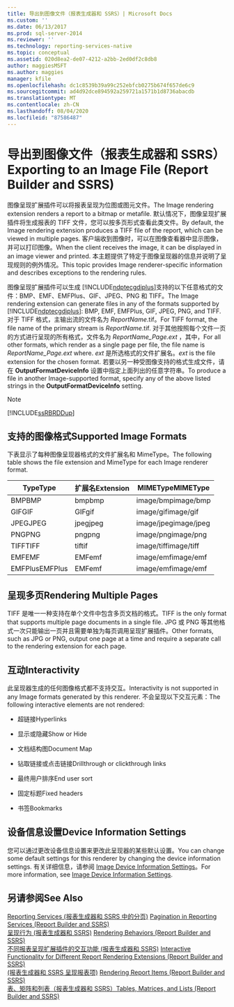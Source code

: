 ```yaml
---
title: 导出到图像文件（报表生成器和 SSRS）| Microsoft Docs
ms.custom: ''
ms.date: 06/13/2017
ms.prod: sql-server-2014
ms.reviewer: ''
ms.technology: reporting-services-native
ms.topic: conceptual
ms.assetid: 020d8ea2-de07-4212-a2bb-2ed0df2c8db8
author: maggiesMSFT
ms.author: maggies
manager: kfile
ms.openlocfilehash: dc1c8539b39a99c252ebfcb0275b674f657de6c9
ms.sourcegitcommit: ad4d92dce894592a259721a1571b1d8736abacdb
ms.translationtype: MT
ms.contentlocale: zh-CN
ms.lasthandoff: 08/04/2020
ms.locfileid: "87586487"
---
```

# <a name="exporting-to-an-image-file-report-builder-and-ssrs"></a><span data-ttu-id="8726d-102">导出到图像文件（报表生成器和 SSRS）</span><span class="sxs-lookup"><span data-stu-id="8726d-102">Exporting to an Image File (Report Builder and SSRS)</span></span>
  <span data-ttu-id="8726d-103">图像呈现扩展插件可以将报表呈现为位图或图元文件。</span><span class="sxs-lookup"><span data-stu-id="8726d-103">The Image rendering extension renders a report to a bitmap or metafile.</span></span> <span data-ttu-id="8726d-104">默认情况下，图像呈现扩展插件将生成报表的 TIFF 文件，您可以按多页形式查看此类文件。</span><span class="sxs-lookup"><span data-stu-id="8726d-104">By default, the Image rendering extension produces a TIFF file of the report, which can be viewed in multiple pages.</span></span> <span data-ttu-id="8726d-105">客户端收到图像时，可以在图像查看器中显示图像，并可以打印图像。</span><span class="sxs-lookup"><span data-stu-id="8726d-105">When the client receives the image, it can be displayed in an image viewer and printed.</span></span> <span data-ttu-id="8726d-106">本主题提供了特定于图像呈现器的信息并说明了呈现规则的例外情况。</span><span class="sxs-lookup"><span data-stu-id="8726d-106">This topic provides Image renderer-specific information and describes exceptions to the rendering rules.</span></span>  
  
 <span data-ttu-id="8726d-107">图像呈现扩展插件可以生成 [!INCLUDE[ndptecgdiplus](../../includes/ndptecgdiplus-md.md)]支持的以下任意格式的文件：BMP、EMF、EMFPlus、GIF、JPEG、PNG 和 TIFF。</span><span class="sxs-lookup"><span data-stu-id="8726d-107">The Image rendering extension can generate files in any of the formats supported by [!INCLUDE[ndptecgdiplus](../../includes/ndptecgdiplus-md.md)]: BMP, EMF, EMFPlus, GIF, JPEG, PNG, and TIFF.</span></span> <span data-ttu-id="8726d-108">对于 TIFF 格式，主输出流的文件名为 *ReportName*.tif。</span><span class="sxs-lookup"><span data-stu-id="8726d-108">For TIFF format, the file name of the primary stream is *ReportName*.tif.</span></span> <span data-ttu-id="8726d-109">对于其他按照每个文件一页的方式进行呈现的所有格式，文件名为 *ReportName_Page.ext* ，其中，</span><span class="sxs-lookup"><span data-stu-id="8726d-109">For all other formats, which render as a single page per file, the file name is *ReportName_Page.ext* where.</span></span> <span data-ttu-id="8726d-110">*ext* 是所选格式的文件扩展名。</span><span class="sxs-lookup"><span data-stu-id="8726d-110">*ext* is the file extension for the chosen format.</span></span> <span data-ttu-id="8726d-111">若要以另一种受图像支持的格式生成文件，请在 **OutputFormatDeviceInfo** 设置中指定上面列出的任意字符串。</span><span class="sxs-lookup"><span data-stu-id="8726d-111">To produce a file in another Image-supported format, specify any of the above listed strings in the **OutputFormatDeviceInfo** setting.</span></span>  
  
> [!NOTE]  
>  [!INCLUDE[ssRBRDDup](../../includes/ssrbrddup-md.md)]  
  
##  <a name="supported-image-formats"></a><a name="SupportedImageFormats"></a> <span data-ttu-id="8726d-112">支持的图像格式</span><span class="sxs-lookup"><span data-stu-id="8726d-112">Supported Image Formats</span></span>  
 <span data-ttu-id="8726d-113">下表显示了每种图像呈现器格式的文件扩展名和 MimeType。</span><span class="sxs-lookup"><span data-stu-id="8726d-113">The following table shows the file extension and MimeType for each Image renderer format.</span></span>  
  
|<span data-ttu-id="8726d-114">**Type**</span><span class="sxs-lookup"><span data-stu-id="8726d-114">**Type**</span></span>|<span data-ttu-id="8726d-115">**扩展名**</span><span class="sxs-lookup"><span data-stu-id="8726d-115">**Extension**</span></span>|<span data-ttu-id="8726d-116">**MIMEType**</span><span class="sxs-lookup"><span data-stu-id="8726d-116">**MIMEType**</span></span>|  
|--------------|-------------------|------------------|  
|<span data-ttu-id="8726d-117">BMP</span><span class="sxs-lookup"><span data-stu-id="8726d-117">BMP</span></span>|<span data-ttu-id="8726d-118">bmp</span><span class="sxs-lookup"><span data-stu-id="8726d-118">bmp</span></span>|<span data-ttu-id="8726d-119">image/bmp</span><span class="sxs-lookup"><span data-stu-id="8726d-119">image/bmp</span></span>|  
|<span data-ttu-id="8726d-120">GIF</span><span class="sxs-lookup"><span data-stu-id="8726d-120">GIF</span></span>|<span data-ttu-id="8726d-121">GIF</span><span class="sxs-lookup"><span data-stu-id="8726d-121">gif</span></span>|<span data-ttu-id="8726d-122">image/gif</span><span class="sxs-lookup"><span data-stu-id="8726d-122">image/gif</span></span>|  
|<span data-ttu-id="8726d-123">JPEG</span><span class="sxs-lookup"><span data-stu-id="8726d-123">JPEG</span></span>|<span data-ttu-id="8726d-124">jpeg</span><span class="sxs-lookup"><span data-stu-id="8726d-124">jpeg</span></span>|<span data-ttu-id="8726d-125">image/jpeg</span><span class="sxs-lookup"><span data-stu-id="8726d-125">image/jpeg</span></span>|  
|<span data-ttu-id="8726d-126">PNG</span><span class="sxs-lookup"><span data-stu-id="8726d-126">PNG</span></span>|<span data-ttu-id="8726d-127">png</span><span class="sxs-lookup"><span data-stu-id="8726d-127">png</span></span>|<span data-ttu-id="8726d-128">image/png</span><span class="sxs-lookup"><span data-stu-id="8726d-128">image/png</span></span>|  
|<span data-ttu-id="8726d-129">TIFF</span><span class="sxs-lookup"><span data-stu-id="8726d-129">TIFF</span></span>|<span data-ttu-id="8726d-130">tif</span><span class="sxs-lookup"><span data-stu-id="8726d-130">tif</span></span>|<span data-ttu-id="8726d-131">image/tiff</span><span class="sxs-lookup"><span data-stu-id="8726d-131">image/tiff</span></span>|  
|<span data-ttu-id="8726d-132">EMF</span><span class="sxs-lookup"><span data-stu-id="8726d-132">EMF</span></span>|<span data-ttu-id="8726d-133">EMF</span><span class="sxs-lookup"><span data-stu-id="8726d-133">emf</span></span>|<span data-ttu-id="8726d-134">image/emf</span><span class="sxs-lookup"><span data-stu-id="8726d-134">image/emf</span></span>|  
|<span data-ttu-id="8726d-135">EMFPlus</span><span class="sxs-lookup"><span data-stu-id="8726d-135">EMFPlus</span></span>|<span data-ttu-id="8726d-136">EMF</span><span class="sxs-lookup"><span data-stu-id="8726d-136">emf</span></span>|<span data-ttu-id="8726d-137">image/emf</span><span class="sxs-lookup"><span data-stu-id="8726d-137">image/emf</span></span>|  
  
  
##  <a name="rendering-multiple-pages"></a><a name="RenderingMultiplePages"></a> <span data-ttu-id="8726d-138">呈现多页</span><span class="sxs-lookup"><span data-stu-id="8726d-138">Rendering Multiple Pages</span></span>  
 <span data-ttu-id="8726d-139">TIFF 是唯一一种支持在单个文件中包含多页文档的格式。</span><span class="sxs-lookup"><span data-stu-id="8726d-139">TIFF is the only format that supports multiple page documents in a single file.</span></span> <span data-ttu-id="8726d-140">JPG 或 PNG 等其他格式一次只能输出一页并且需要单独为每页调用呈现扩展插件。</span><span class="sxs-lookup"><span data-stu-id="8726d-140">Other formats, such as JPG or PNG, output one page at a time and require a separate call to the rendering extension for each page.</span></span>  
  
  
##  <a name="interactivity"></a><a name="Interactivity"></a><span data-ttu-id="8726d-141">互动</span><span class="sxs-lookup"><span data-stu-id="8726d-141">Interactivity</span></span>  
 <span data-ttu-id="8726d-142">此呈现器生成的任何图像格式都不支持交互。</span><span class="sxs-lookup"><span data-stu-id="8726d-142">Interactivity is not supported in any Image formats generated by this renderer.</span></span> <span data-ttu-id="8726d-143">不会呈现以下交互元素：</span><span class="sxs-lookup"><span data-stu-id="8726d-143">The following interactive elements are not rendered:</span></span>  
  
-   <span data-ttu-id="8726d-144">超链接</span><span class="sxs-lookup"><span data-stu-id="8726d-144">Hyperlinks</span></span>  
  
-   <span data-ttu-id="8726d-145">显示或隐藏</span><span class="sxs-lookup"><span data-stu-id="8726d-145">Show or Hide</span></span>  
  
-   <span data-ttu-id="8726d-146">文档结构图</span><span class="sxs-lookup"><span data-stu-id="8726d-146">Document Map</span></span>  
  
-   <span data-ttu-id="8726d-147">钻取链接或点击链接</span><span class="sxs-lookup"><span data-stu-id="8726d-147">Drillthrough or clickthrough links</span></span>  
  
-   <span data-ttu-id="8726d-148">最终用户排序</span><span class="sxs-lookup"><span data-stu-id="8726d-148">End user sort</span></span>  
  
-   <span data-ttu-id="8726d-149">固定标题</span><span class="sxs-lookup"><span data-stu-id="8726d-149">Fixed headers</span></span>  
  
-   <span data-ttu-id="8726d-150">书签</span><span class="sxs-lookup"><span data-stu-id="8726d-150">Bookmarks</span></span>  
  
  
##  <a name="device-information-settings"></a><a name="DeviceInfo"></a><span data-ttu-id="8726d-151">设备信息设置</span><span class="sxs-lookup"><span data-stu-id="8726d-151">Device Information Settings</span></span>  
 <span data-ttu-id="8726d-152">您可以通过更改设备信息设置来更改此呈现器的某些默认设置。</span><span class="sxs-lookup"><span data-stu-id="8726d-152">You can change some default settings for this renderer by changing the device information settings.</span></span> <span data-ttu-id="8726d-153">有关详细信息，请参阅 [Image Device Information Settings](../image-device-information-settings.md)。</span><span class="sxs-lookup"><span data-stu-id="8726d-153">For more information, see [Image Device Information Settings](../image-device-information-settings.md).</span></span>  
  
  
## <a name="see-also"></a><span data-ttu-id="8726d-154">另请参阅</span><span class="sxs-lookup"><span data-stu-id="8726d-154">See Also</span></span>  
 <span data-ttu-id="8726d-155">[Reporting Services &#40;报表生成器和 SSRS 中的分页&#41;](../report-design/pagination-in-reporting-services-report-builder-and-ssrs.md) </span><span class="sxs-lookup"><span data-stu-id="8726d-155">[Pagination in Reporting Services &#40;Report Builder  and SSRS&#41;](../report-design/pagination-in-reporting-services-report-builder-and-ssrs.md) </span></span>  
 <span data-ttu-id="8726d-156">[呈现行为 &#40;报表生成器和 SSRS&#41;](../report-design/rendering-behaviors-report-builder-and-ssrs.md) </span><span class="sxs-lookup"><span data-stu-id="8726d-156">[Rendering Behaviors &#40;Report Builder  and SSRS&#41;](../report-design/rendering-behaviors-report-builder-and-ssrs.md) </span></span>  
 <span data-ttu-id="8726d-157">[不同报表呈现扩展插件的交互功能 &#40;报表生成器和 SSRS&#41;](interactive-functionality-different-report-rendering-extensions.md) </span><span class="sxs-lookup"><span data-stu-id="8726d-157">[Interactive Functionality for Different Report Rendering Extensions &#40;Report Builder and SSRS&#41;](interactive-functionality-different-report-rendering-extensions.md) </span></span>  
 <span data-ttu-id="8726d-158">[&#40;报表生成器和 SSRS 呈现报表项&#41;](../report-design/rendering-report-items-report-builder-and-ssrs.md) </span><span class="sxs-lookup"><span data-stu-id="8726d-158">[Rendering Report Items &#40;Report Builder and SSRS&#41;](../report-design/rendering-report-items-report-builder-and-ssrs.md) </span></span>  
 [<span data-ttu-id="8726d-159">表、矩阵和列表（报表生成器和 SSRS）</span><span class="sxs-lookup"><span data-stu-id="8726d-159">Tables, Matrices, and Lists &#40;Report Builder and SSRS&#41;</span></span>](../report-design/create-invoices-and-forms-with-lists-report-builder-and-ssrs.md)  
  
  
